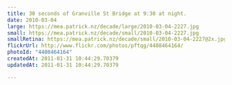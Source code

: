 ```yaml
---
title: 30 seconds of Granville St Bridge at 9:30 at night.
date: 2010-03-04
large: https://mea.patrick.nz/decade/large/2010-03-04-2227.jpg
small: https://mea.patrick.nz/decade/small/2010-03-04-2227.jpg
smallRetina: https://mea.patrick.nz/decade/small/2010-03-04-2227@2x.jpg
flickrUrl: http://www.flickr.com/photos/pftqg/4408464164/
photoId: "4408464164"
createdAt: 2011-01-31 10:44:29.70379
updatedAt: 2011-01-31 10:44:29.70379

---
```


